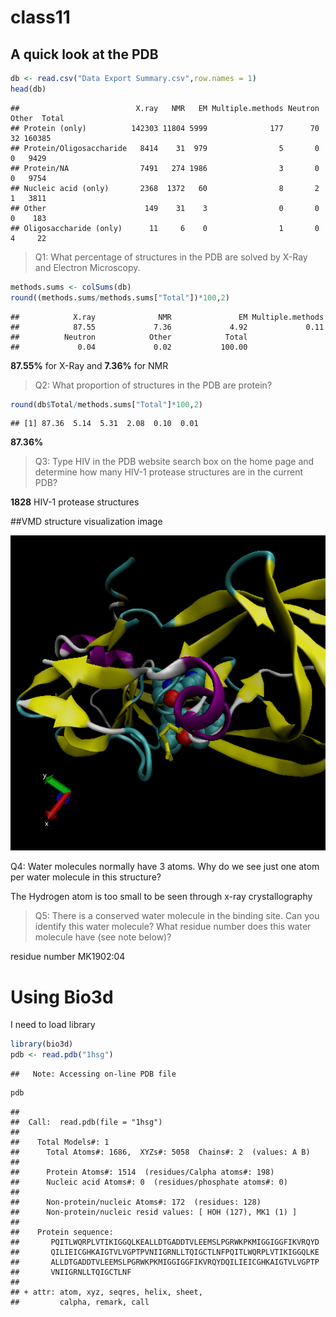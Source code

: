 class11
================

## A quick look at the PDB

``` r
db <- read.csv("Data Export Summary.csv",row.names = 1)
head(db)
```

    ##                          X.ray   NMR   EM Multiple.methods Neutron Other  Total
    ## Protein (only)          142303 11804 5999              177      70    32 160385
    ## Protein/Oligosaccharide   8414    31  979                5       0     0   9429
    ## Protein/NA                7491   274 1986                3       0     0   9754
    ## Nucleic acid (only)       2368  1372   60                8       2     1   3811
    ## Other                      149    31    3                0       0     0    183
    ## Oligosaccharide (only)      11     6    0                1       0     4     22

> Q1: What percentage of structures in the PDB are solved by X-Ray and
> Electron Microscopy.

``` r
methods.sums <- colSums(db)
round((methods.sums/methods.sums["Total"])*100,2)
```

    ##            X.ray              NMR               EM Multiple.methods 
    ##            87.55             7.36             4.92             0.11 
    ##          Neutron            Other            Total 
    ##             0.04             0.02           100.00

**87.55%** for X-Ray and **7.36%** for NMR

> Q2: What proportion of structures in the PDB are protein?

``` r
round(db$Total/methods.sums["Total"]*100,2)
```

    ## [1] 87.36  5.14  5.31  2.08  0.10  0.01

**87.36%**

> Q3: Type HIV in the PDB website search box on the home page and
> determine how many HIV-1 protease structures are in the current PDB?

**1828** HIV-1 protease structures

\#\#VMD structure visualization image

![](mypicture.bmp)

Q4: Water molecules normally have 3 atoms. Why do we see just one atom
per water molecule in this structure?

The Hydrogen atom is too small to be seen through x-ray crystallography

> Q5: There is a conserved water molecule in the binding site. Can you
> identify this water molecule? What residue number does this water
> molecule have (see note below)?

residue number MK1902:04

# Using Bio3d

I need to load library

``` r
library(bio3d)
pdb <- read.pdb("1hsg")
```

    ##   Note: Accessing on-line PDB file

``` r
pdb
```

    ## 
    ##  Call:  read.pdb(file = "1hsg")
    ## 
    ##    Total Models#: 1
    ##      Total Atoms#: 1686,  XYZs#: 5058  Chains#: 2  (values: A B)
    ## 
    ##      Protein Atoms#: 1514  (residues/Calpha atoms#: 198)
    ##      Nucleic acid Atoms#: 0  (residues/phosphate atoms#: 0)
    ## 
    ##      Non-protein/nucleic Atoms#: 172  (residues: 128)
    ##      Non-protein/nucleic resid values: [ HOH (127), MK1 (1) ]
    ## 
    ##    Protein sequence:
    ##       PQITLWQRPLVTIKIGGQLKEALLDTGADDTVLEEMSLPGRWKPKMIGGIGGFIKVRQYD
    ##       QILIEICGHKAIGTVLVGPTPVNIIGRNLLTQIGCTLNFPQITLWQRPLVTIKIGGQLKE
    ##       ALLDTGADDTVLEEMSLPGRWKPKMIGGIGGFIKVRQYDQILIEICGHKAIGTVLVGPTP
    ##       VNIIGRNLLTQIGCTLNF
    ## 
    ## + attr: atom, xyz, seqres, helix, sheet,
    ##         calpha, remark, call
